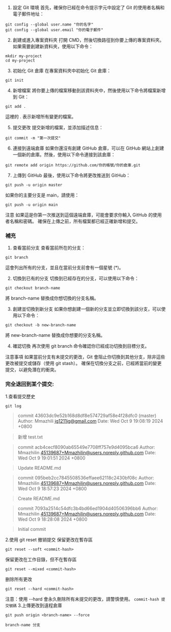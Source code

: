 1. 設定 Git 環境
首先，確保你已經在命令提示字元中設定了 Git 的使用者名稱和電子郵件地址：
```
git config --global user.name "你的名字"
git config --global user.email "你的電子郵件"
```
2. 創建或進入專案資料夾
打開 CMD，然後切換路徑到你要上傳的專案資料夾。如果需要創建新資料夾，使用以下命令：
```
mkdir my-project
cd my-project
```
3. 初始化 Git 倉庫
在專案資料夾中初始化 Git 倉庫：
```
git init
```
4. 新增檔案
將你要上傳的檔案移動到該資料夾中，然後使用以下命令將檔案新增到 Git：
```
git add .
```
這裡的 . 表示新增所有變更的檔案。

5. 提交更改
提交新增的檔案，並添加描述信息：
```
git commit -m "第一次提交"
```
6. 連接到遠端倉庫
如果你還沒有創建 GitHub 倉庫，可以在 GitHub 網站上創建一個新的倉庫。然後，使用以下命令連接到該倉庫：
```
git remote add origin https://github.com/你的帳號/你的倉庫.git
```
7. 上傳到 GitHub
最後，使用以下命令將更改推送到 GitHub：
```
git push -u origin master
```
如果你的主要分支是 main，請使用：
```
git push -u origin main
```
注意
如果這是你第一次推送到這個遠端倉庫，可能會要求你輸入 GitHub 的使用者名稱和密碼。
確保在上傳之前，所有檔案都已經正確新增和提交。

### 補充
1. 查看當前分支
查看當前所在的分支：

```
git branch
```
這會列出所有的分支，並且在當前分支前會有一個星號 (*)。

2. 切換到已有的分支
切換到已經存在的分支，可以使用以下命令：

```
git checkout branch-name
```
將 branch-name 替換成你想切換的分支名稱。

3. 創建並切換到新分支
如果你想創建一個新的分支並立即切換到該分支，可以使用以下命令：
```
git checkout -b new-branch-name
```
將 new-branch-name 替換成你想要的分支名稱。

4. 確認切換
再次使用 git branch 命令確認你已經成功切換到目標分支。

注意事項
如果當前分支有未提交的更改，Git 會阻止你切換到其他分支，除非這些更改被提交或儲存（使用 git stash）。
確保在切換分支之前，已經將當前的變更提交，以避免潛在的衝突。

### 完全退回到某个提交:
1.查看提交歷史
```
git log
```

> commit 43603dc9e52b168d8df8e574729af58e4f28dfc0 (master)
> Author: Mmazhili <jg1211jg@gmail.com>
> Date:   Wed Oct 9 19:08:19 2024 +0800

> 新增 test.txt

> commit acb4cecf8090ab65549e7708ff757e9d4095bca6
> Author: Mmazhilin <45139687+Mmazhilin@users.noreply.github.com>
> Date:   Wed Oct 9 19:01:51 2024 +0800

> Update README.md

> commit 095beb2cc7845508536effaee62118c2430bf08c
> Author: Mmazhilin <45139687+Mmazhilin@users.noreply.github.com>
> Date:   Wed Oct 9 18:57:23 2024 +0800

> Create README.md

> commit 7093a2514c54dfc3b4bd66ed1904d40506396bb6
> Author: Mmazhilin <45139687+Mmazhilin@users.noreply.github.com>
> Date:   Wed Oct 9 18:28:08 2024 +0800

> Initial commit


2.使用 git reset 撤销提交
保留更改在暫存區
```
git reset --soft <commit-hash>
```
保留更改在工作目錄，但不在暫存區
```
git reset --mixed <commit-hash>
```
删除所有更改
```
git reset --hard <commit-hash>
```
注意：使用 --hard 會永久刪除所有未提交的更改，請警慎使用。
`commit-hash 提交號碼`
3.上傳更改到遠程倉庫
```
git push origin <branch-name> --force
```
`branch-name 分支`
